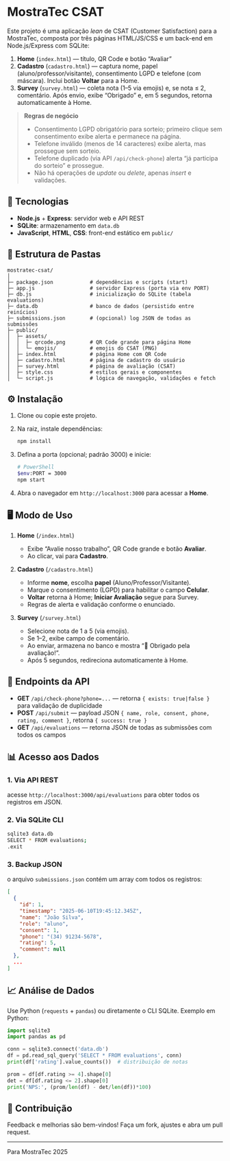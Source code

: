 # MostraTec CSAT

Este projeto é uma aplicação *lean* de CSAT (Customer Satisfaction) para a MostraTec, composta por três páginas HTML/JS/CSS e um back-end em Node.js/Express com SQLite:

1. **Home** (`index.html`) — título, QR Code e botão “Avaliar”
2. **Cadastro** (`cadastro.html`) — captura nome, papel (aluno/professor/visitante), consentimento LGPD e telefone (com máscara). Inclui botão **Voltar** para a Home.
3. **Survey** (`survey.html`) — coleta nota (1–5 via emojis) e, se nota ≤ 2, comentário. Após envio, exibe “Obrigado” e, em 5 segundos, retorna automaticamente à Home.

> **Regras de negócio**
>
> * Consentimento LGPD obrigatório para sorteio; primeiro clique sem consentimento exibe alerta e permanece na página.
> * Telefone inválido (menos de 14 caracteres) exibe alerta, mas prossegue sem sorteio.
> * Telefone duplicado (via API `/api/check-phone`) alerta “já participa do sorteio” e prossegue.
> * Não há operações de *update* ou *delete*, apenas *insert* e validações.

## 🚀 Tecnologias

* **Node.js** + **Express**: servidor web e API REST
* **SQLite**: armazenamento em `data.db`
* **JavaScript**, **HTML**, **CSS**: front-end estático em `public/`

## 📂 Estrutura de Pastas

```
mostratec-csat/
│
├─ package.json            # dependências e scripts (start)
├─ app.js                  # servidor Express (porta via env PORT)
├─ db.js                   # inicialização do SQLite (tabela evaluations)
├─ data.db                 # banco de dados (persistido entre reinícios)
├─ submissions.json        # (opcional) log JSON de todas as submissões
├─ public/
│  ├─ assets/
│  │  ├─ qrcode.png        # QR Code grande para página Home
│  │  └─ emojis/           # emojis do CSAT (PNG)
│  ├─ index.html           # página Home com QR Code
│  ├─ cadastro.html        # página de cadastro do usuário
│  ├─ survey.html          # página de avaliação (CSAT)
│  ├─ style.css            # estilos gerais e componentes
│  └─ script.js            # lógica de navegação, validações e fetch
```

## ⚙️ Instalação

1. Clone ou copie este projeto.
2. Na raiz, instale dependências:

   ```bash
   npm install
   ```
3. Defina a porta (opcional; padrão 3000) e inicie:

   ```bash
   # PowerShell
   $env:PORT = 3000
   npm start
   ```
4. Abra o navegador em `http://localhost:3000` para acessar a **Home**.

## 🖥️ Modo de Uso

1. **Home** (`/index.html`)

   * Exibe “Avalie nosso trabalho”, QR Code grande e botão **Avaliar**.
   * Ao clicar, vai para **Cadastro**.
2. **Cadastro** (`/cadastro.html`)

   * Informe **nome**, escolha **papel** (Aluno/Professor/Visitante).
   * Marque o consentimento (LGPD) para habilitar o campo **Celular**.
   * **Voltar** retorna à Home; **Iniciar Avaliação** segue para Survey.
   * Regras de alerta e validação conforme o enunciado.
3. **Survey** (`/survey.html`)

   * Selecione nota de 1 a 5 (via emojis).
   * Se 1–2, exibe campo de comentário.
   * Ao enviar, armazena no banco e mostra “👏 Obrigado pela avaliação!”.
   * Após 5 segundos, redireciona automaticamente à Home.

## 🔗 Endpoints da API

* **GET** `/api/check-phone?phone=...` — retorna `{ exists: true|false }` para validação de duplicidade
* **POST** `/api/submit` — payload JSON `{ name, role, consent, phone, rating, comment }`, retorna `{ success: true }`
* **GET** `/api/evaluations` — retorna JSON de todas as submissões com todos os campos

## 📊 Acesso aos Dados

### 1. Via API REST

acesse `http://localhost:3000/api/evaluations` para obter todos os registros em JSON.

### 2. Via SQLite CLI

```bash
sqlite3 data.db
SELECT * FROM evaluations;
.exit
```

### 3. Backup JSON

o arquivo `submissions.json` contém um array com todos os registros:

```json
[
  {
    "id": 1,
    "timestamp": "2025-06-10T19:45:12.345Z",
    "name": "João Silva",
    "role": "aluno",
    "consent": 1,
    "phone": "(34) 91234-5678",
    "rating": 5,
    "comment": null
  },
  ...
]
```

## 📈 Análise de Dados

Use Python (`requests` + `pandas`) ou diretamente o CLI SQLite. Exemplo em Python:

```python
import sqlite3
import pandas as pd

conn = sqlite3.connect('data.db')
df = pd.read_sql_query('SELECT * FROM evaluations', conn)
print(df['rating'].value_counts())  # distribuição de notas

prom = df[df.rating >= 4].shape[0]
det = df[df.rating <= 2].shape[0]
print('NPS:', (prom/len(df) - det/len(df))*100)
```

## 🤝 Contribuição

Feedback e melhorias são bem-vindos! Faça um fork, ajustes e abra um pull request.

---

Para MostraTec 2025
